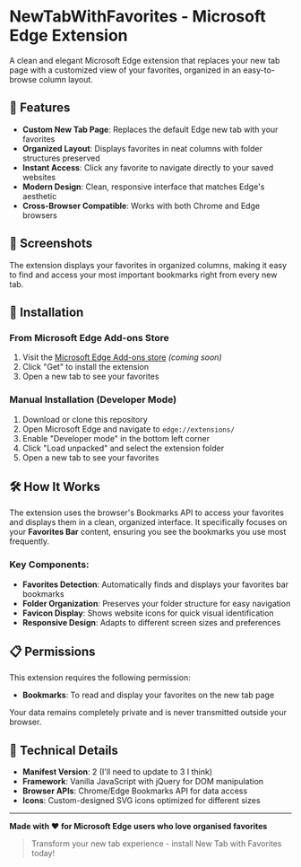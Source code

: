 # NewTabWithFavorites  - Microsoft Edge Extension

A clean and elegant Microsoft Edge extension that replaces your new tab page with a customized view of your favorites, organized in an easy-to-browse column layout.

## 🌟 Features

- **Custom New Tab Page**: Replaces the default Edge new tab with your favorites
- **Organized Layout**: Displays favorites in neat columns with folder structures preserved
- **Instant Access**: Click any favorite to navigate directly to your saved websites
- **Modern Design**: Clean, responsive interface that matches Edge's aesthetic
- **Cross-Browser Compatible**: Works with both Chrome and Edge browsers

## 📸 Screenshots

The extension displays your favorites in organized columns, making it easy to find and access your most important bookmarks right from every new tab.

## 🚀 Installation

### From Microsoft Edge Add-ons Store
1. Visit the [Microsoft Edge Add-ons store](#) *(coming soon)*
2. Click "Get" to install the extension
3. Open a new tab to see your favorites

### Manual Installation (Developer Mode)
1. Download or clone this repository
2. Open Microsoft Edge and navigate to `edge://extensions/`
3. Enable "Developer mode" in the bottom left corner
4. Click "Load unpacked" and select the extension folder
5. Open a new tab to see your favorites

## 🛠️ How It Works

The extension uses the browser's Bookmarks API to access your favorites and displays them in a clean, organized interface. It specifically focuses on your **Favorites Bar** content, ensuring you see the bookmarks you use most frequently.

### Key Components:
- **Favorites Detection**: Automatically finds and displays your favorites bar bookmarks
- **Folder Organization**: Preserves your folder structure for easy navigation  
- **Favicon Display**: Shows website icons for quick visual identification
- **Responsive Design**: Adapts to different screen sizes and preferences

## 📋 Permissions

This extension requires the following permission:
- **Bookmarks**: To read and display your favorites on the new tab page

Your data remains completely private and is never transmitted outside your browser.

## 🔧 Technical Details

- **Manifest Version**: 2 (I'll need to update to 3 I think)
- **Framework**: Vanilla JavaScript with jQuery for DOM manipulation
- **Browser APIs**: Chrome/Edge Bookmarks API for data access
- **Icons**: Custom-designed SVG icons optimized for different sizes

---

**Made with ❤️ for Microsoft Edge users who love organised favorites**

> Transform your new tab experience - install New Tab with Favorites today!